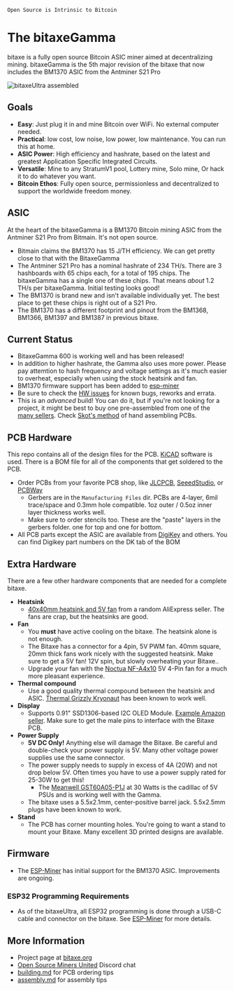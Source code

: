 ```
Open Source is Intrinsic to Bitcoin
```
# The bitaxeGamma
bitaxe is a fully open source Bitcoin ASIC miner aimed at decentralizing mining. bitaxeGamma is the 5th major revision of the bitaxe that now includes the BM1370 ASIC from the Antminer S21 Pro

![bitaxeUltra assembled](doc/gamma.png)

## Goals
- **Easy**: Just plug it in and mine Bitcoin over WiFi. No external computer needed.
- **Practical**: low cost, low noise, low power, low maintenance. You can run this at home.
- **ASIC Power**: High efficiency and hashrate, based on the latest and greatest Application Specific Integrated Circuits.
- **Versatile**: Mine to any StratumV1 pool, Lottery mine, Solo mine, Or hack it to do whatever you want.
- **Bitcoin Ethos**: Fully open source, permissionless and decentralized to support the worldwide freedom money.

## ASIC
At the heart of the bitaxeGamma is a BM1370 Bitcoin mining ASIC from the Antminer S21 Pro from Bitmain. It's not open source.

- Bitmain claims the BM1370 has 15 J/TH efficiency. We can get pretty close to that with the BitaxeGamma
- The Antminer S21 Pro has a nominal hashrate of 234 TH/s. There are 3 hashboards with 65 chips each, for a total of 195 chips. The bitaxeGamma has a single one of these chips. That means _about_ 1.2 TH/s per bitaxeGamma. Initial testing looks good!
- The BM1370 is brand new and isn't available individually yet. The best place to get these chips is right out of a S21 Pro.
- The BM1370 has a different footprint and pinout from the BM1368, BM1366, BM1397 and BM1387 in previous bitaxe.

## Current Status
- BitaxeGamma 600 is working well and has been released!
- In addition to higher hashrate, the Gamma also uses more power. Please pay attemtion to hash frequency and voltage settings as it's much easier to overheat, especially when using the stock heatsink and fan.
- BM1370 firmware support has been added to [esp-miner](https://github.com/skot/esp-miner)
- Be sure to check the [HW issues](https://github.com/skot/bitaxe/issues) for known bugs, reworks and errata.
- This is an _advanced_ build! You can do it, but if you're not looking for a project, it might be best to buy one pre-assembled from one of the [many sellers](https://bitaxe.org/legit.html). Check [Skot's method](assembly.md) of hand assembling PCBs.

## PCB Hardware
This repo contains all of the design files for the PCB. [KiCAD](https://www.kicad.org/) software is used. There is a BOM file for all of the components that get soldered to the PCB. 

- Order PCBs from your favorite PCB shop, like [JLCPCB](https://jlcpcb.com), [SeeedStudio](https://www.seeedstudio.com/fusion_pcb.html), or [PCBWay](https://www.pcbway.com)
    - Gerbers are in the `Manufacturing Files` dir. PCBs are 4-layer, 6mil trace/space and 0.3mm hole compatible. 1oz outer / 0.5oz inner layer thickness works well.
    - Make sure to order stencils too. These are the "paste" layers in the gerbers folder. one for top and one for bottom.
- All PCB parts except the ASIC are available from [DigiKey](https://www.digikey.com/en/products) and others. You can find Digikey part numbers on the DK tab of the BOM

## Extra Hardware
There are a few other hardware components that are needed for a complete bitaxe.

- **Heatsink**
	- [40x40mm heatsink and 5V fan](https://www.aliexpress.com/item/2251832861666365.html) from a random AliExpress seller. The fans are crap, but the heatsinks are good.  
- **Fan**
	- You **must** have active cooling on the bitaxe. The heatsink alone is not enough.
	- The Bitaxe has a connector for a 4pin, 5V PWM fan. 40mm square, 20mm thick fans work nicely with the suggested heatsink. Make sure to get a 5V fan! 12V spin, but slowly overheating your Bitaxe..
	- Upgrade your fan with the [Noctua NF-A4x10](https://noctua.at/en/nf-a4x10-5v-pwm) 5V 4-Pin fan for a much more pleasant experience.
- **Thermal compound**
	- Use a good quality thermal compound between the heatsink and ASIC. [Thermal Grizzly Kryonaut](https://www.amazon.com/Thermal-Grizzly-Kryonaut-Grease-Paste/dp/B011F7W3LU) has been known to work well.  
- **Display**
	- Supports 0.91" SSD1306-based I2C OLED Module. [Example Amazon seller](https://www.amazon.com/gp/product/B08ZY4YBHL). Make sure to get the male pins to interface with the Bitaxe PCB. 
- **Power Supply**
	- **5V DC Only!** Anything else will damage the Bitaxe. Be careful and double-check your power supply is 5V. Many other voltage power supplies use the same connector.
	- The power supply needs to supply in excess of 4A (20W) and not drop below 5V. Often times you have to use a power supply rated for 25-30W to get this!
 		- The [Meanwell GST60A05-P1J](https://www.digikey.com/en/products/detail/mean-well-usa-inc/GST60A05-P1J/7703709) at 30 Watts is the cadillac of 5V PSUs and is working well with the Gamma.  
	- The bitaxe uses a 5.5x2.1mm, center-positive barrel jack. 5.5x2.5mm plugs have been known to work.
- **Stand**
	- The PCB has corner mounting holes. You're going to want a stand to mount your Bitaxe. Many excellent 3D printed designs are available.

## Firmware
- The [ESP-Miner](https://github.com/skot/ESP-Miner) has initial support for the BM1370 ASIC. Improvements are ongoing.



### ESP32 Programming Requirements
- As of the bitaxeUltra, all ESP32 programming is done through a USB-C cable and connector on the bitaxe. See [ESP-Miner](https://github.com/skot/ESP-Miner) for more details.

## More Information
- Project page at [bitaxe.org](https://bitaxe.org)
- [Open Source Miners United](discord.gg/osmu) Discord chat
- [building.md](building.md) for PCB ordering tips
- [assembly.md](assembly.md) for assembly tips
